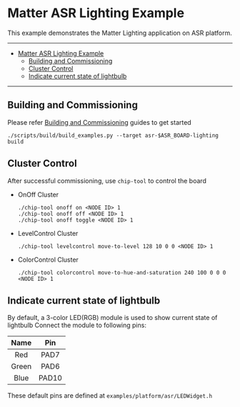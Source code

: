 # Matter ASR Lighting Example

This example demonstrates the Matter Lighting application on ASR platform.

---

-   [Matter ASR Lighting Example](#matter-asr-lighting-example)
    -   [Building and Commissioning](#building-and-commissioning)
    -   [Cluster Control](#cluster-control)
    -   [Indicate current state of lightbulb](#indicate-current-state-of-lightbulb)

---

## Building and Commissioning

Please refer
[Building and Commissioning](../../../docs/guides/asr_getting_started_guide.md#building-the-example-application)
guides to get started

```
./scripts/build/build_examples.py --target asr-$ASR_BOARD-lighting build
```

## Cluster Control

After successful commissioning, use `chip-tool` to control the board

-   OnOff Cluster
    ```
    ./chip-tool onoff on <NODE ID> 1
    ./chip-tool onoff off <NODE ID> 1
    ./chip-tool onoff toggle <NODE ID> 1
    ```
-   LevelControl Cluster

    ```
    ./chip-tool levelcontrol move-to-level 128 10 0 0 <NODE ID> 1
    ```

-   ColorControl Cluster
    ```
    ./chip-tool colorcontrol move-to-hue-and-saturation 240 100 0 0 0 <NODE ID> 1
    ```

## Indicate current state of lightbulb

By default, a 3-color LED(RGB) module is used to show current state of lightbulb
Connect the module to following pins:

| Name  |  Pin  |
| :---: | :---: |
|  Red  | PAD7  |
| Green | PAD6  |
| Blue  | PAD10 |

These default pins are defined at `examples/platform/asr/LEDWidget.h`
